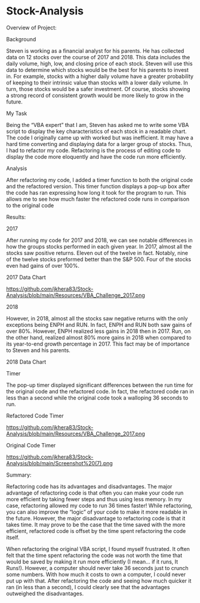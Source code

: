 # Stock-Analysis

Overview of Project: 

Background

Steven is working as a financial analyst for his parents. He has collected data on 12 stocks over the course of 2017 and 2018. This data includes the daily volume, high, low, and closing price of each stock. Steven will use this data to determine which stocks would be the best for his parents to invest in. For example, stocks with a higher daily volume have a greater probability of keeping to their intrinsic value than stocks with a lower daily volume. In turn, those stocks would be a safer investment. Of course, stocks showing a strong record of consistent growth would be more likely to grow in the future. 
	
My Task

Being the “VBA expert” that I am, Steven has asked me to write some VBA script to display the key characteristics of each stock in a readable chart. The code I originally came up with worked but was inefficient. It may have a hard time converting and displaying data for a larger group of stocks. Thus, I had to refactor my code. Refactoring is the process of editing code to display the code more eloquently and have the code run more efficiently. 
	
Analysis

After refactoring my code, I added a timer function to both the original code and the refactored version. This timer function displays a pop-up box after the code has ran expressing how long it took for the program to run. This allows me to see how much faster the refactored code runs in comparison to the original code 

Results:

2017

After running my code for 2017 and 2018, we can see notable differences in how the groups stocks performed in each given year. In 2017, almost all the stocks saw positive returns. Eleven out of the twelve in fact. Notably, nine of the twelve stocks preformed better than the S&P 500. Four of the stocks even had gains of over 100%. 

2017 Data Chart 

https://github.com/jkhera83/Stock-Analysis/blob/main/Resources/VBA_Challenge_2017.png

	


	
2018

However, in 2018, almost all the stocks saw negative returns with the only exceptions being ENPH and RUN. In fact, ENPH and RUN both saw gains of over 80%. However, ENPH realized less gains in 2018 then in 2017. Run, on the other hand, realized almost 80% more gains in 2018 when compared to its year-to-end growth percentage in 2017. This fact may be of importance to Steven and his parents. 

2018 Data Chart










Timer

The pop-up timer displayed significant differences between the run time for the original code and the refactored code. In fact, the refactored code ran in less than a second while the original code took a walloping 36 seconds to run. 

Refactored Code Timer    

https://github.com/jkhera83/Stock-Analysis/blob/main/Resources/VBA_Challenge_2017.png

Original Code Timer 

https://github.com/jkhera83/Stock-Analysis/blob/main/Screenshot%20(7).png












Summary: 
	
Refactoring code has its advantages and disadvantages. The major advantage of refactoring code is that often you can make your code run more efficient by taking fewer steps and thus using less memory. In my case, refactoring allowed my code to run 36 times faster! While refactoring, you can also improve the “logic” of your code to make it more readable in the future. However, the major disadvantage to refactoring code is that it takes time. It may prove to be the case that the time saved with the more efficient, refactored code is offset by the time spent refactoring the code itself. 
	
When refactoring the original VBA script, I found myself frustrated. It often felt that the time spent refactoring the code was not worth the time that would be saved by making it run more efficiently (I mean… if it runs, It Runs!). However, a computer should never take 36 seconds just to crunch some numbers. With how much it costs to own a computer, I could never put up with that. After refactoring the code and seeing how much quicker it ran (in less than a second), I could clearly see that the advantages outweighed the disadvantages.  
